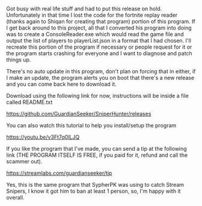 Got busy with real life stuff and had to put this release on hold. Unfortunately in that time I lost the code for the fortnite replay reader (thanks again to Shiqan for creating that program) portion of this program. If I get back around to this project, all that I converted his program into doing was to create a ConsoleReader.exe which would read the game file and output the list of players to playerList.json in a format that I had chosen. I'll recreate this portion of the program if necessary or people request for it or the program starts crashing for everyone and I want to diagnose and patch things up.

There's no auto update in this program, don't plan on forcing that in either, if I make an update, the program alerts you on boot that there's a new release and you can come back here to download it.

Download using the following link for now, instructions will be inside a file called README.txt

https://github.com/GuardianSeeker/SniperHunter/releases

You can also watch this tutorial to help you install/setup the program

https://youtu.be/v3Ft7q0lLJQ

If you like the program that I've made, you can send a tip at the following link (THE PROGRAM ITSELF IS FREE, if you paid for it, refund and call the scammer out).

https://streamlabs.com/guardianseeker/tip

Yes, this is the same program that SypherPK was using to catch Stream Snipers, I know it got him to ban at least 1 person, so, I'm happy with it overall.
